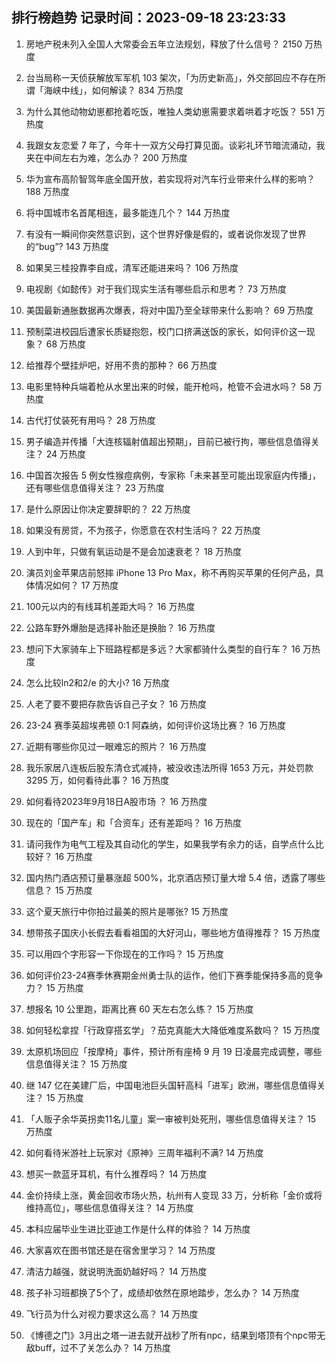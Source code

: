 
## 排行榜趋势 记录时间：2023-09-18 23:23:33
  
  1. 房地产税未列入全国人大常委会五年立法规划，释放了什么信号？ 2150 万热度
    
  2. 台当局称一天侦获解放军军机 103 架次，「为历史新高」，外交部回应不存在所谓「海峡中线」，如何解读？ 834 万热度
    
  3. 为什么其他动物幼崽都抢着吃饭，唯独人类幼崽需要求着哄着才吃饭？ 551 万热度
    
  4. 我跟女友恋爱 7 年了，今年十一双方父母打算见面。谈彩礼环节暗流涌动，我夹在中间左右为难，怎么办？ 200 万热度
    
  5. 华为宣布高阶智驾年底全国开放，若实现将对汽车行业带来什么样的影响？ 188 万热度
    
  6. 将中国城市名首尾相连，最多能连几个？ 144 万热度
    
  7. 有没有一瞬间你突然意识到，这个世界好像是假的，或者说你发现了世界的“bug”? 143 万热度
    
  8. 如果吴三桂投靠李自成，清军还能进来吗？ 106 万热度
    
  9. 电视剧《如懿传》对于我们现实生活有哪些启示和思考？ 73 万热度
    
  10. 美国最新通胀数据再次爆表，将对中国乃至全球带来什么影响？ 69 万热度
    
  11. 预制菜进校园后遭家长质疑抱怨，校门口挤满送饭的家长，如何评价这一现象？ 68 万热度
    
  12. 给推荐个壁挂炉吧，好用不贵的那种？ 66 万热度
    
  13. 电影里特种兵端着枪从水里出来的时候，能开枪吗，枪管不会进水吗？ 58 万热度
    
  14. 古代打仗装死有用吗？ 28 万热度
    
  15. 男子编造并传播「大连核辐射值超出预期」，目前已被行拘，哪些信息值得关注？ 24 万热度
    
  16. 中国首次报告 5 例女性猴痘病例，专家称「未来甚至可能出现家庭内传播」，还有哪些信息值得关注？ 23 万热度
    
  17. 是什么原因让你决定要辞职的？ 22 万热度
    
  18. 如果没有房贷，不为孩子，你愿意在农村生活吗？ 22 万热度
    
  19. 人到中年，只做有氧运动是不是会加速衰老？ 18 万热度
    
  20. 演员刘金苹果店前怒摔 iPhone 13 Pro Max，称不再购买苹果的任何产品，具体情况如何？ 17 万热度
    
  21. 100元以内的有线耳机差距大吗？ 16 万热度
    
  22. 公路车野外爆胎是选择补胎还是换胎？ 16 万热度
    
  23. 想问下大家骑车上下班路程都是多远？大家都骑什么类型的自行车？ 16 万热度
    
  24. 怎么比较ln2和2/e 的大小? 16 万热度
    
  25. 人老了要不要把存款告诉自己子女？ 16 万热度
    
  26. 23-24 赛季英超埃弗顿 0:1 阿森纳，如何评价这场比赛？ 16 万热度
    
  27. 近期有哪些你见过一眼难忘的照片？ 16 万热度
    
  28. 我乐家居八连板后股东清仓式减持，被没收违法所得 1653 万元，并处罚款 3295 万，如何看待此事？ 16 万热度
    
  29. 如何看待2023年9月18日A股市场 ？ 16 万热度
    
  30. 现在的「国产车」和「合资车」还有差距吗？ 16 万热度
    
  31. 请问我作为电气工程及其自动化的学生，如果我学有余力的话，自学点什么比较好？ 16 万热度
    
  32. 国内热门酒店预订量暴涨超 500%，北京酒店预订量大增 5.4 倍，透露了哪些信息？ 15 万热度
    
  33. 这个夏天旅行中你拍过最美的照片是哪张? 15 万热度
    
  34. 想带孩子国庆小长假去看看祖国的大好河山，哪些地方值得推荐？ 15 万热度
    
  35. 可以用四个字形容一下你现在的工作吗？ 15 万热度
    
  36. 如何评价23-24赛季休赛期金州勇士队的运作，他们下赛季能保持多高的竞争力？ 15 万热度
    
  37. 想报名 10 公里跑，距离比赛 60 天左右怎么练？ 15 万热度
    
  38. 如何轻松拿捏「行政穿搭玄学」？茄克真能大大降低难度系数吗？ 15 万热度
    
  39. 太原机场回应「按摩椅」事件，预计所有座椅 9 月 19 日凌晨完成调整，哪些信息值得关注？ 15 万热度
    
  40. 继 147 亿在美建厂后，中国电池巨头国轩高科「进军」欧洲，哪些信息值得关注？ 15 万热度
    
  41. 「人贩子余华英拐卖11名儿童」案一审被判处死刑，哪些信息值得关注？ 15 万热度
    
  42. 如何看待米游社上玩家对《原神》三周年福利不满? 14 万热度
    
  43. 想买一款蓝牙耳机，有什么推荐吗？ 14 万热度
    
  44. 金价持续上涨，黄金回收市场火热，杭州有人变现 33 万，分析称「金价或将维持高位」，哪些信息值得关注？ 14 万热度
    
  45. 本科应届毕业生进比亚迪工作是什么样的体验？ 14 万热度
    
  46. 大家喜欢在图书馆还是在宿舍里学习？ 14 万热度
    
  47. 清洁力越强，就说明洗面奶越好吗？ 14 万热度
    
  48. 孩子补习班都换了5个了，成绩却依然在原地踏步，怎么办？ 14 万热度
    
  49. 飞行员为什么对视力要求这么高？ 14 万热度
    
  50. 《博德之门》3月出之塔一进去就开战秒了所有npc，结果到塔顶有个npc带无敌buff，过不了关怎么办？ 14 万热度
    
